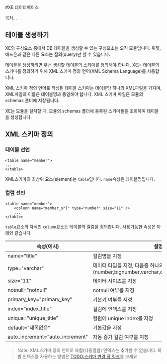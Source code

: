 
#XE 데이터베이스


목차...


## 테이블 생성하기

XE의 구성요소 중에서 DB 테이블을 생성할 수 있는 구성요소는 오직 모듈입니다. 위젯, 애드온과 같은 다른 요소는 질의(query)만 할 수 있습니다.

테이블을 생성하려면 우선 생성할 테이블의 스키마를 정의해야 합니다. XE는 테이블의 스키마를 정의하기 위해 XML 스키마 정의 언어(XML Schema Language)를 사용합니다. 

XML 스키마 정의 언어로 작성된 테이블 스키마는 테이블당 하나의 XML파일을 가지며, XML파일의 이름은 테이블명과 동일해야 합니다. XML 스키마 파일은 모듈의 schemas 폴더에 저장됩니다.

XE는 모듈을 설치할 때, 모듈의 schemas 폴더에 등록된 스키마들을 조회하여 테이블을 생성합니다.

## XML 스키마 정의


### 테이블 선언

```
<table name="member">
...
</table>
```

XML스키마의 최상위 요소(element)는 `table`입니다. `name`속성은 테이블명입니다.

### 컬럼 선언

```
<table name="member">
	<column name="member_srl" type="number" size="11" />
	...
</table>
```

`table`요소의 자식인 `column`요소는 테이블의 컬럼을 정의합니다. 사용가능한 속성은 아래와 같습니다.

속성(예시)  | 설명
------------- | -------------
name="title" | 컬럼명을 지정
type="varchar" | 데이터 타입을 지정, 다음중 하나의 값을 가집니다. <br>(number,bignumber,varchar,char,text,bigtext,date,float)
size="11" | 데이터 사이즈를 지정
notnull="notnull" | notnull 여부를 지정
primary_key="primary_key" | 기본키 여부를 지정
index="index_title" | 컬럼에 인덱스를 지정
unique="unique_title" | 컬럼에 unique index를 지정
default="제목없음" | 기본값을 지정
auto_increment="auto_increment" | 자동 증가 컬럼 여부를 지정

> Note: XML스키마 정의 언어로 복합(다중컬럼) 인덱스는 추가할 수 없습니다. 복합 인덱스를 사용하는 방법은 [TODO:스키마 변경 장 링크]()를 보세요